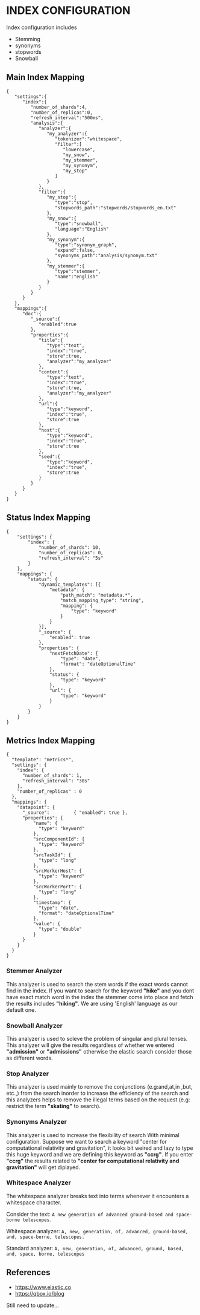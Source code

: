 # INDEX CONFIGURATION 
Index configuration includes
  - Stemming
  - synonyms
  - stopwords
  - Snowball

## Main Index Mapping
```PUT index
{
   "settings":{
      "index":{
         "number_of_shards":4,
         "number_of_replicas":0,
         "refresh_interval":"500ms",
         "analysis":{
            "analyzer":{
               "my_analyzer":{
                  "tokenizer":"whitespace",
                  "filter":[
                     "lowercase",
                     "my_snow",
                     "my_stemmer",
                     "my_synonym",
                     "my_stop"
                  ]
               }
            },
            "filter":{
               "my_stop":{
                  "type":"stop",
                  "stopwords_path":"stopwords/stopwords_en.txt"
               },
               "my_snow":{
                  "type":"snowball",
                  "language":"English"
               },
               "my_synonym":{
                  "type":"synonym_graph",
                  "expand":false,
                  "synonyms_path":"analysis/synonym.txt"
               },
               "my_stemmer":{
                  "type":"stemmer",
                  "name":"english"
               }
            }
         }
      }
   },
   "mappings":{
      "doc":{
         "_source":{
            "enabled":true
         },
         "properties":{
            "title":{
               "type":"text",
               "index":"true",
               "store":true,
               "analyzer":"my_analyzer"
            },
            "content":{
               "type":"text",
               "index":"true",
               "store":true,
               "analyzer":"my_analyzer"
            },
            "url":{
               "type":"keyword",
               "index":"true",
               "store":true
            },
            "host":{
               "type":"keyword",
               "index":"true",
               "store":true
            },
            "seed":{
               "type":"keyword",
               "index":"true",
               "store":true
            }
         }
      }
   }
}
```
## Status Index Mapping
```
{
    "settings": {
        "index": {
            "number_of_shards": 10,
            "number_of_replicas": 0,
            "refresh_interval": "5s"
        }
    },
    "mappings": {
        "status": {
            "dynamic_templates": [{
                "metadata": {
                    "path_match": "metadata.*",
                    "match_mapping_type": "string",
                    "mapping": {
                        "type": "keyword"
                    }
                }
            }],
            "_source": {
                "enabled": true
            },
            "properties": {
                "nextFetchDate": {
                    "type": "date",
                    "format": "dateOptionalTime"
                },
                "status": {
                    "type": "keyword"
                },
                "url": {
                    "type": "keyword"
                }
            }
        }
    }
}
```
## Metrics Index Mapping
```
{
  "template": "metrics*",
  "settings": {
    "index": {
      "number_of_shards": 1,
      "refresh_interval": "30s"
    },
    "number_of_replicas" : 0
  },
  "mappings": {
    "datapoint": {
      "_source":         { "enabled": true },
      "properties": {
          "name": {
            "type": "keyword"
          },
          "srcComponentId": {
            "type": "keyword"
          },
          "srcTaskId": {
            "type": "long"
          },
          "srcWorkerHost": {
            "type": "keyword"
          },
          "srcWorkerPort": {
            "type": "long"
          },
          "timestamp": {
            "type": "date",
            "format": "dateOptionalTime"
          },
          "value": {
            "type": "double"
          }
      }
    }
  }
}
```
### Stemmer Analyzer 
This analyzer is used to search the stem words if the exact words cannot find in the index. If you want to search for the keyword **"hike"** and you dont have exact match word in the index the stemmer come into place and fetch the results includes  **"hiking"**.  We are using 'English' language as our default one.

### Snowball Analyzer
This analyzer is used to soleve the problem of singular and plural tenses. This analyzer will give the results  regardless of whether we entered **"admission"** or **"admissions"** otherwise the elastic search consider those as different words. 

### Stop Analyzer
This analyzer is used mainly to remove the conjunctions (e.g:and,at,in ,but, etc.,) from the search inorder to increase the efficiency of the search and this analyzers helps to remove the illegal terms based on the request (e.g: restrict the term **"skating"** to search). 

### Synonyms Analyzer
This analyzer is used to increase the flexibility of search With minimal configuration. Suppose we want to search a keyword "center for computational relativity and gravitation", it looks bit weired and lazy to type this huge keyword and we are defining this keyword as **"ccrg"**. If you enter **"ccrg"** the results related to **"center for computational relativity and gravitation"** will get diplayed. 

### Whitespace Analyzer
The whitespace analyzer breaks text into terms whenever it encounters a whitespace character.

Consider the text: ```A new generation of advanced ground-based and space-borne telescopes.``` 

Whitespace analyzer: ```A, new, generation, of, advanced, ground-based, and, space-borne, telescopes.```

Standard analyzer: ```A, new, generation, of, advanced, ground, based, and, space, borne, telescopes```

## References

- https://www.elastic.co
- https://qbox.io/blog


Still need to update...
